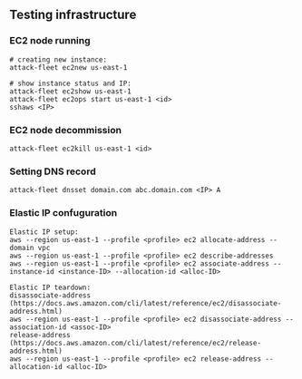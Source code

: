 
## Testing infrastructure

### EC2 node running

```
# creating new instance:
attack-fleet ec2new us-east-1

# show instance status and IP:
attack-fleet ec2show us-east-1
attack-fleet ec2ops start us-east-1 <id>
sshaws <IP>
```

### EC2 node decommission

```
attack-fleet ec2kill us-east-1 <id>
```

### Setting DNS record

    attack-fleet dnsset domain.com abc.domain.com <IP> A

### Elastic IP confuguration

```
Elastic IP setup:
aws --region us-east-1 --profile <profile> ec2 allocate-address --domain vpc
aws --region us-east-1 --profile <profile> ec2 describe-addresses
aws --region us-east-1 --profile <profile> ec2 associate-address --instance-id <instance-ID> --allocation-id <alloc-ID> 

Elastic IP teardown:
disassociate-address (https://docs.aws.amazon.com/cli/latest/reference/ec2/disassociate-address.html)
aws --region us-east-1 --profile <profile> ec2 disassociate-address --association-id <assoc-ID>
release-address (https://docs.aws.amazon.com/cli/latest/reference/ec2/release-address.html)
aws --region us-east-1 --profile <profile> ec2 release-address --allocation-id <alloc-ID>
```
